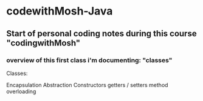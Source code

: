 # codewithMosh-Java

## Start of personal coding notes during this course "codingwithMosh"

### overview of this first class i'm documenting: "classes" 

Classes:

Encapsulation
Abstraction
Constructors
getters / setters
method overloading

